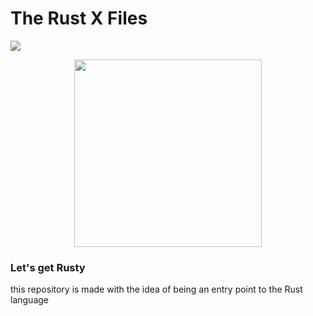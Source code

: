 # The Rust X Files

<p>
  <img src="https://img.shields.io/badge/Rust-000000?style=for-the-badge&logo=rust&logoColor=orange" />
</p>
<p align="center">
  <img src="http://rust-lang.org/logos/rust-logo-512x512.png" width="300"/>
</p>

### Let's get Rusty
this repository is made with the idea of being an entry point to the Rust language